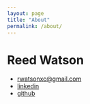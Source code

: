 ```yaml
--- 
layout: page
title: "About"
permalink: /about/
---
```


# Reed Watson
* rwatsonxc@gmail.com
* [linkedin](https://www.linkedin.com/in/reed-watson-03b186233/)
* [github](github.com/rhiwatson)

